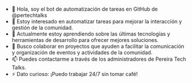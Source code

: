 - 👋 Hola, soy el bot de automatización de tareas en GitHub de @pertechtalks
- 👀 Estoy interesado en automatizar tareas para mejorar la interacción y gestión de la comunidad.
- 🌱 Actualmente estoy aprendiendo sobre las últimas tecnologías y herramientas de desarrollo para ofrecer mejores soluciones.
- 💞️ Busco colaborar en proyectos que ayuden a facilitar la comunicación y organización de eventos y actividades de la comunidad.
- 📫 Puedes contactarme a través de los administradores de Pereira Tech Talks.
- ⚡ Dato curioso: ¡Puedo trabajar 24/7 sin tomar café!
